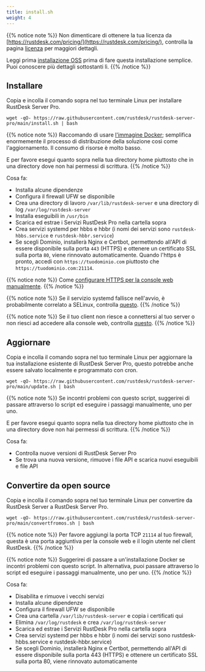 ```yaml
---
title: install.sh
weight: 4
---
```


{{% notice note %}}
Non dimenticare di ottenere la tua licenza da [https://rustdesk.com/pricing/](https://rustdesk.com/pricing/), controlla la pagina [licenza](https://rustdesk.com/docs/en/self-host/rustdesk-server-pro/license/) per maggiori dettagli.

Leggi prima [installazione OSS](https://rustdesk.com/docs/en/self-host/rustdesk-server-oss/install/) prima di fare questa installazione semplice. Puoi conoscere più dettagli sottostanti lì.
{{% /notice %}}

## Installare

Copia e incolla il comando sopra nel tuo terminale Linux per installare RustDesk Server Pro.

`wget -qO- https://raw.githubusercontent.com/rustdesk/rustdesk-server-pro/main/install.sh | bash`

{{% notice note %}}
Raccomando di usare [l'immagine Docker](https://rustdesk.com/docs/en/self-host/rustdesk-server-pro/installscript/docker/#docker-compose); semplifica enormemente il processo di distribuzione della soluzione così come l'aggiornamento. Il consumo di risorse è molto basso.

E per favore esegui quanto sopra nella tua directory home piuttosto che in una directory dove non hai permessi di scrittura.
{{% /notice %}}

Cosa fa:

- Installa alcune dipendenze
- Configura il firewall UFW se disponibile
- Crea una directory di lavoro `/var/lib/rustdesk-server` e una directory di log `/var/log/rustdesk-server`
- Installa eseguibili in `/usr/bin`
- Scarica ed estrae i Servizi RustDesk Pro nella cartella sopra
- Crea servizi systemd per hbbs e hbbr (i nomi dei servizi sono `rustdesk-hbbs.service` e `rustdesk-hbbr.service`)
- Se scegli Dominio, installerà Nginx e Certbot, permettendo all'API di essere disponibile sulla porta `443` (HTTPS) e ottenere un certificato SSL sulla porta `80`, viene rinnovato automaticamente. Quando l'https è pronto, accedi con `https://tuodominio.com` piuttosto che `https://tuodominio.com:21114`.

{{% notice note %}}
Come [configurare HTTPS per la console web manualmente](https://rustdesk.com/docs/en/self-host/rustdesk-server-pro/faq/#set-up-https-for-web-console-manually).
{{% /notice %}}

{{% notice note %}}
Se il servizio systemd fallisce nell'avvio, è probabilmente correlato a SELinux, controlla [questo](https://rustdesk.com/docs/en/self-host/rustdesk-server-pro/faq/#selinux).
{{% /notice %}}

{{% notice note %}}
Se il tuo client non riesce a connettersi al tuo server o non riesci ad accedere alla console web, controlla [questo](https://rustdesk.com/docs/en/self-host/rustdesk-server-pro/faq/#firewall).
{{% /notice %}}

## Aggiornare

Copia e incolla il comando sopra nel tuo terminale Linux per aggiornare la tua installazione esistente di RustDesk Server Pro, questo potrebbe anche essere salvato localmente e programmato con cron.

`wget -qO- https://raw.githubusercontent.com/rustdesk/rustdesk-server-pro/main/update.sh | bash`

{{% notice note %}}
Se incontri problemi con questo script, suggerirei di passare attraverso lo script ed eseguire i passaggi manualmente, uno per uno.

E per favore esegui quanto sopra nella tua directory home piuttosto che in una directory dove non hai permessi di scrittura.
{{% /notice %}}

Cosa fa:

- Controlla nuove versioni di RustDesk Server Pro
- Se trova una nuova versione, rimuove i file API e scarica nuovi eseguibili e file API

## Convertire da open source

Copia e incolla il comando sopra nel tuo terminale Linux per convertire da RustDesk Server a RustDesk Server Pro.

`wget -qO- https://raw.githubusercontent.com/rustdesk/rustdesk-server-pro/main/convertfromos.sh | bash`

{{% notice note %}}
Per favore aggiungi la porta TCP `21114` al tuo firewall, questa è una porta aggiuntiva per la console web e il login utente nel client RustDesk.
{{% /notice %}}

{{% notice note %}}
Suggerirei di passare a un'installazione Docker se incontri problemi con questo script. In alternativa, puoi passare attraverso lo script ed eseguire i passaggi manualmente, uno per uno.
{{% /notice %}}

Cosa fa:

- Disabilita e rimuove i vecchi servizi
- Installa alcune dipendenze
- Configura il firewall UFW se disponibile
- Crea una cartella `/var/lib/rustdesk-server` e copia i certificati qui
- Elimina `/var/log/rustdesk` e crea `/var/log/rustdesk-server`
- Scarica ed estrae i Servizi RustDesk Pro nella cartella sopra
- Crea servizi systemd per hbbs e hbbr (i nomi dei servizi sono rustdesk-hbbs.service e rustdesk-hbbr.service)
- Se scegli Dominio, installerà Nginx e Certbot, permettendo all'API di essere disponibile sulla porta 443 (HTTPS) e ottenere un certificato SSL sulla porta 80, viene rinnovato automaticamente